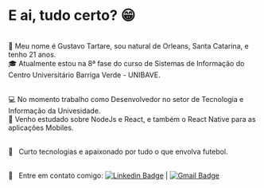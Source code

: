# E ai, tudo certo? :grin:

<br/>:wave: Meu nome é Gustavo Tartare, sou natural de Orleans, Santa Catarina, e tenho 21 anos. 
<br/>:mortar_board: Atualmente estou na 8ª fase do curso de Sistemas de Informação do Centro Universitário Barriga Verde - UNIBAVE. 

<br/>:computer: No momento trabalho como Desenvolvedor no setor de Tecnologia e Informação da Univesidade.
<br/>:iphone: Venho estudado sobre NodeJs e React, e também o React Native para as aplicações Mobiles.

<br/> 💬  &nbsp; Curto tecnologias e apaixonado por tudo o que envolva futebol.

<br/> :email: &nbsp; Entre em contato comigo: [![Linkedin Badge](https://img.shields.io/badge/-GustavoTartare-blue?style=flat-square&logo=Linkedin&logoColor=white&link=https://www.linkedin.com/in/gustavo-tartare-3631621a4/)](https://www.linkedin.com/in/gustavo-tartare-3631621a4/) 
|
[![Gmail Badge](https://img.shields.io/badge/-gustavocarrertartare@gmail.com-c14438?style=flat-square&logo=Gmail&logoColor=white&link=mailto:gustavocarrertartare@gmail.com)](mailto:gustavocarrertartare@gmail.com)
